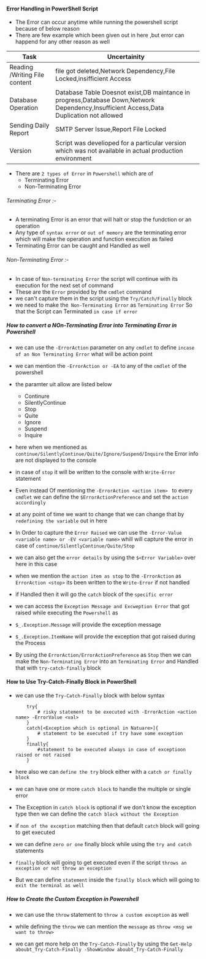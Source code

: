 #### Error Handling in PowerShell Script ####

- The Error can occur anytime while running the powershell script  because of below reason
- There are  few example which been given out in here ,but error can happend for any other reason as well
<table>
   <thead>
      <tr>
         <th>Task</th>
         <th>Uncertainity</th>
      </tr>
   </thead>
   <tbody>
      <tr>
         <td>Reading /Writing File content</td>
         <td>file got deleted,Network Dependency,File Locked,insifficient Access</td>
      </tr>
      <tr>
         <td>Database Operation</td>
         <td>Database Table Doesnot exist,DB maintance in progress,Database Down,Network Dependency,Insufficient Access,Data Duplication not allowed</td>
      </tr>
      <tr>
         <td>Sending Daily Report</td>
         <td>SMTP Server Issue,Report File Locked</td>
      </tr>
      <tr>
         <td>Version</td>
         <td>Script was develioped for a particular version which was not available in actual production environment </td>
      </tr>
   </tbody>
</table>

- There are `2 types of Error` in `Powershell` which are of 
  -  Terminating Error 
  -  Non-Terminating Error 

###### Terminating Error :-

- A terminating Error is an error that will halt or stop the fundction or an operation 
- Any type of `syntax error` or `out of memory` are the terminating error which will make the operation and function execution as failed 
- Terminating Error can be caught and Handled as well 

###### Non-Terminating Error :-

- In case of `Non-terminating Error` the script will continue with its execution  for the next set of command 
- These are the `Error` provided by the `cmdlet` command
- we can't capture them in the script  using the `Try/Catch/Finally` block
- we need to make the` Non-Terminating Error` as `Terminating Error` So that the Script can Terminated `in case if error`


##### How to convert a NOn-Terminating Error into Terminating Error in Powershell

- we can use the `-ErrorAction` parameter  on any `cmdlet` to define `incase of an Non Terminating Error` what will be action point
- we can mention the `-ErrorAction or -EA` to any of the `cmdlet` of the powershell
- the paramter uit allow are listed below 
  - Continure
  - SilentlyContinue
  - Stop
  - Quite
  - Ignore
  - Suspend
  - Inquire

- here when we mentioned as `continue/SilentlyContinue/Quite/Ignore/Suspend/Inquire` the Error info are not displayed to the console
- in case of `stop` it will be written to the console with `Write-Error` statement 

- Even instead Of mentioning the `-ErrorAction <action item> ` to every `cmdlet` we can define the `$ErrorActionPreference` and set the `action accordingly`
- at any point of time  we want to change that we can change that by `redefining the variable` out in here 

- In Order to capture the `Error Raised` we can use the `-Error-Value <variable name> or -EV <variable name>` whill will capture the error in case of  `continue/SilentlyContinue/Quite/Stop` 
- we can also get the `error details` by using the `$<Error Variable>` over here in this case

- when we mention the `action item as stop` to the `-ErrorAction` as `ErrorAction <stop>` its been written to the `Write-Error` if not handled
- if Handled then it will go the `catch` block of the `specific error`

- we can access the  `Exception Message and Excweption Error` that got  raised while executing the `Powershell` as 
- `$_.Exception.Message` will provide the exception message
- `$_.Exception.ItemName` will provide the  exception that got raised during the Process 

- By using the `ErrorAction/ErrorActionPreference` as `Stop` then we can make the `Non-Terminating Error`  into an `Terminating Error` and Handled that with `try-catch-finally` block

#### How to Use Try-Catch-Finally  Block in PowerShell 

- we can use the `Try-Catch-Finally` block with below syntax

    ```
        try{
            # risky statement to be executed with -ErrorAction <action name> -ErrorValue <val>
        }
        catch[<Exception which is optional in Natuare>]{
            # statement to be executed if try have some exception 
        }
        finally{
            #statement to be executed always in case of exceptioon raised or not raised 
        }

    ```
- here also we can `define the try` block either with a `catch or finally block`
- we can have one or more `catch block` to handle the multiple or single error 
- The Exception in `catch block` is optional if we don't know the exception type then we can define the `catch block without the Exception`
- if `non of the exception` matching then that default `catch` block will going to get executed
- we can define `zero or one` finally block while using the `try and catch` statements 
- `finally` block will going to get executed even if the script `throws an exception or not throw an exception`
- But we can define `statement` inside the `finally block` which will going to `exit the terminal as well`

##### How to Create the Custom Exception in Powershell 

- we can use the `throw` statement to `throw a custom exception` as well 
- while defining the `throw` we can mention the `message` as `throw <msg we want to throw>`



- we can get more help on the `Try-Catch-Finally` by using the `Get-Help aboubt_Try-Catch-Finally -ShowWindow aboubt_Try-Catch-Finally `


